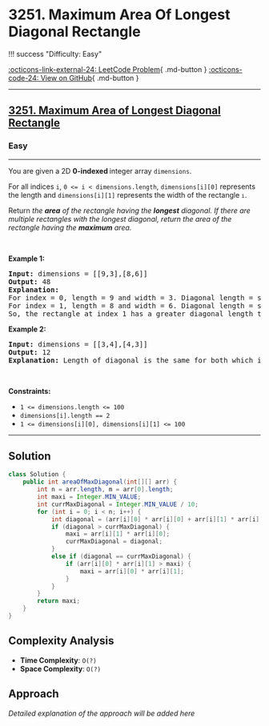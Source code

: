 # 3251. Maximum Area Of Longest Diagonal Rectangle

!!! success "Difficulty: Easy"

[:octicons-link-external-24: LeetCode Problem](https://leetcode.com/problems/maximum-area-of-longest-diagonal-rectangle/){ .md-button }
[:octicons-code-24: View on GitHub](https://github.com/RAJ8664/Leetcode/tree/master/3251-maximum-area-of-longest-diagonal-rectangle){ .md-button }

---

<h2><a href="https://leetcode.com/problems/maximum-area-of-longest-diagonal-rectangle">3251. Maximum Area of Longest Diagonal Rectangle</a></h2><h3>Easy</h3><hr><p>You are given a 2D <strong>0-indexed </strong>integer array <code>dimensions</code>.</p>

<p>For all indices <code>i</code>, <code>0 &lt;= i &lt; dimensions.length</code>, <code>dimensions[i][0]</code> represents the length and <code>dimensions[i][1]</code> represents the width of the rectangle<span style="font-size: 13.3333px;"> <code>i</code></span>.</p>

<p>Return <em>the <strong>area</strong> of the rectangle having the <strong>longest</strong> diagonal. If there are multiple rectangles with the longest diagonal, return the area of the rectangle having the <strong>maximum</strong> area.</em></p>

<p>&nbsp;</p>
<p><strong class="example">Example 1:</strong></p>

<pre>
<strong>Input:</strong> dimensions = [[9,3],[8,6]]
<strong>Output:</strong> 48
<strong>Explanation:</strong> 
For index = 0, length = 9 and width = 3. Diagonal length = sqrt(9 * 9 + 3 * 3) = sqrt(90) &asymp;<!-- notionvc: 882cf44c-3b17-428e-9c65-9940810216f1 --> 9.487.
For index = 1, length = 8 and width = 6. Diagonal length = sqrt(8 * 8 + 6 * 6) = sqrt(100) = 10.
So, the rectangle at index 1 has a greater diagonal length therefore we return area = 8 * 6 = 48.
</pre>

<p><strong class="example">Example 2:</strong></p>

<pre>
<strong>Input:</strong> dimensions = [[3,4],[4,3]]
<strong>Output:</strong> 12
<strong>Explanation:</strong> Length of diagonal is the same for both which is 5, so maximum area = 12.
</pre>

<p>&nbsp;</p>
<p><strong>Constraints:</strong></p>

<ul>
	<li><code>1 &lt;= dimensions.length &lt;= 100</code></li>
	<li><code><font face="monospace">dimensions[i].length == 2</font></code></li>
	<li><code><font face="monospace">1 &lt;= dimensions[i][0], dimensions[i][1] &lt;= 100</font></code></li>
</ul>


---

## Solution

```java
class Solution {
    public int areaOfMaxDiagonal(int[][] arr) {
        int n = arr.length, m = arr[0].length;
        int maxi = Integer.MIN_VALUE;
        int currMaxDiagonal = Integer.MIN_VALUE / 10;
        for (int i = 0; i < n; i++) {
            int diagonal = (arr[i][0] * arr[i][0] + arr[i][1] * arr[i][1]);
            if (diagonal > currMaxDiagonal) {
                maxi = arr[i][1] * arr[i][0];
                currMaxDiagonal = diagonal;
            }
            else if (diagonal == currMaxDiagonal) {
                if (arr[i][0] * arr[i][1] > maxi) {
                    maxi = arr[i][0] * arr[i][1];
                }
            }
        }
        return maxi;
    }
}
```

## Complexity Analysis

- **Time Complexity**: `O(?)`
- **Space Complexity**: `O(?)`

## Approach

*Detailed explanation of the approach will be added here*

